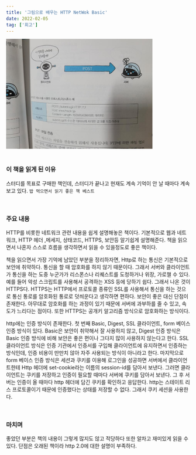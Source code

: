 ```yaml
---
title: '그림으로 배우는 HTTP NetWok Basic'
date: 2022-02-05
tag: ['회고']
---
```


<img height="300" src="../assets/images/httpbook.jpg">

<br/>
<br/>

### 이 책을 읽게 된 이유

스터디를 목표로 구매한 책인데, 스터디가 끝나고 현재도 계속 기억이 안 날 때마다 계속 보고 있다. `밥 먹으면서 읽기 좋은 책 베스트`

<br/>

### 주요 내용

HTTP를 비롯한 네트워크 관련 내용을 쉽게 설명해놓은 책이다. 기본적으로 웹과 네트워크, HTTP 헤더 ,메세지, 상태코드, HTTPS, 보안등 알기쉽게 설명해준다. 책을 읽으면서 나혼자 스스로 흐름을 생각하면서 읽을 수 있을정도로 좋은 책이다.

책을 읽으면서 가장 기억에 남았던 부분을 정리하자면, Http로 하는 통신은 기본적으로 보안에 취약하다. 통신을 할 때 암호화를 하지 않기 때문이다. 그래서 서버와 클라이언트가 통신을 하는 도중 누군가가 리스폰스나 리퀘스트를 도청하거나 위장, 가로챌 수 있다. 예를 들어 악성 스크립트를 사용해서 공격하는 XSS 등에 당하기 쉽다. 그래서 나온 것이 HTTPS다. HTTPS는 HTTP에서 프로토콜 종류인 SSL를 사용해서 통신을 하는 것으로 통신 통로를 암호화된 통로로 덧씌운다고 생각하면 편하다. 보안이 좋은 대신 단점이 존재한다. 아무대로 암호화를 하는 과정이 있기 때문에 서버에 과부하를 줄 수 있고, 속도가 느리다는 점이다. 또한 HTTPS는 공개키 알고리즘 방식으로 암호화하는 방식이다.

http에는 인증 방식이 존재한다. 첫 번째 Basic, Digest, SSL 클라이언트, form 베이스 인증 방식이 있다. Basic은 보안이 취약해서 잘 사용하지 않고, Digest 인증 방식은 Basic 인증 방식에 비해 보안은 좋은 편이나 그다지 많이 사용하지 않는다고 한다. SSL 클라이언트 방식은 인증 기관에서 인증서를 구입해 클라이언트에 유지하면서 인증하는 방식인데, 인증 비용이 만만치 않아 자주 사용되는 방식이 아니라고 한다. 마지막으로 form 베이스 인증 방식은 세션과 쿠키를 이용해 로그인을 성공하면 서버에서 클라이언트한테 Http 헤더에 set-cookie라는 이름의 session-id를 담아서 보낸다. 그러면 클라이언트는 쿠키를 저장하고 인증이 필요할 때마다 서버에 쿠키를 담아서 보낸다. 그 후 서버는 인증이 올 때마다 http 헤더에 담긴 쿠키를 확인하고 응답한다. http는 스테이트 리스 프로토콜이기 때문에 인증했다는 상태를 저장할 수 없다. 그래서 쿠키 세션을 사용한다.

<br/>

### 마치며

좋았던 부분은 책의 내용이 그렇게 많지도 않고 적당하다 또한 알차고 재미있게 읽을 수 있다. 단점은 오래된 책이라 http 2.0에 대한 설명이 부족하다.
